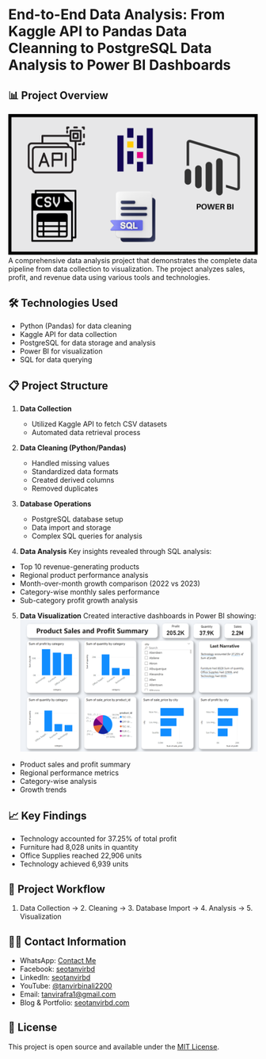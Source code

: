 # End-to-End Data Analysis: From Kaggle API to Pandas Data Cleanning to PostgreSQL Data Analysis to Power BI Dashboards

## 📊 Project Overview
![Project Flow](https://github.com/seotanvirbd/kaggle-python-sql/blob/main/DATA_ANALYSIS.png)
A comprehensive data analysis project that demonstrates the complete data pipeline from data collection to visualization. The project analyzes sales, profit, and revenue data using various tools and technologies.

## 🛠️ Technologies Used
- Python (Pandas) for data cleaning
- Kaggle API for data collection
- PostgreSQL for data storage and analysis
- Power BI for visualization
- SQL for data querying

## 📋 Project Structure
1. **Data Collection**
   - Utilized Kaggle API to fetch CSV datasets
   - Automated data retrieval process

2. **Data Cleaning (Python/Pandas)**
   - Handled missing values
   - Standardized data formats
   - Created derived columns
   - Removed duplicates

3. **Database Operations**
   - PostgreSQL database setup
   - Data import and storage
   - Complex SQL queries for analysis

4. **Data Analysis**
Key insights revealed through SQL analysis:
- Top 10 revenue-generating products
- Regional product performance analysis
- Month-over-month growth comparison (2022 vs 2023)
- Category-wise monthly sales performance
- Sub-category profit growth analysis

5. **Data Visualization**
Created interactive dashboards in Power BI showing:
![Sales Dashboard](api_pandas_postgesql_powerbi.png)
- Product sales and profit summary
- Regional performance metrics
- Category-wise analysis
- Growth trends

## 📈 Key Findings
- Technology accounted for 37.25% of total profit
- Furniture had 8,028 units in quantity
- Office Supplies reached 22,906 units
- Technology achieved 6,939 units

## 🔄 Project Workflow
1. Data Collection → 2. Cleaning → 3. Database Import → 4. Analysis → 5. Visualization

## 👨‍💻 Contact Information
- WhatsApp: [Contact Me](https://api.whatsapp.com/send?phone=8801687373830)
- Facebook: [seotanvirbd](https://www.facebook.com/seotanvirbd)
- LinkedIn: [seotanvirbd](https://www.linkedin.com/in/seotanvirbd/)
- YouTube: [@tanvirbinali2200](https://www.youtube.com/@tanvirbinali2200)
- Email: tanvirafra1@gmail.com
- Blog & Portfolio: [seotanvirbd.com](https://seotanvirbd.com/)

## 📝 License
This project is open source and available under the [MIT License](LICENSE).
